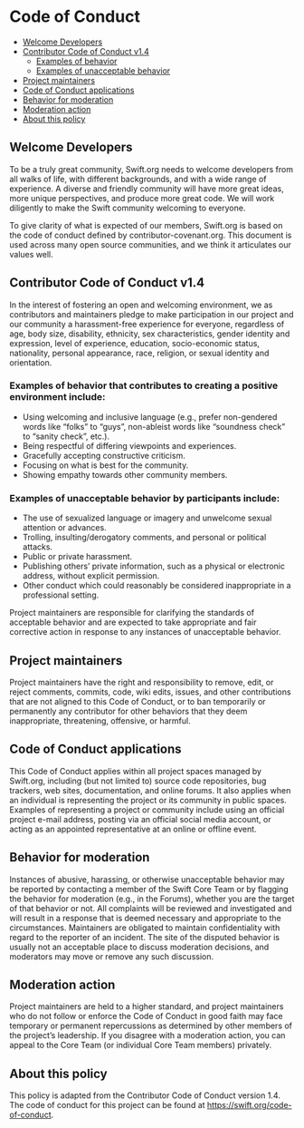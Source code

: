 # Code of Conduct

- [Welcome Developers](#welcome-developers)
- [Contributor Code of Conduct v1.4](#contributor-code-of-conduct-v14)
  - [Examples of behavior](#examples-of-behavior-that-contributes-to-creating-a-positive-environment-include)
  - [Examples of unacceptable behavior](#examples-of-unacceptable-behavior-by-participants-include)
- [Project maintainers](#project-maintainers)
- [Code of Conduct applications](#code-of-conduct-applications)
- [Behavior for moderation](#behavior-for-moderation)
- [Moderation action](#moderation-action)
- [About this policy](#about-this-policy)

## Welcome Developers

To be a truly great community, Swift.org needs to welcome developers from all walks of life, with different backgrounds, and with a wide range of experience. A diverse and friendly community will have more great ideas, more unique perspectives, and produce more great code. We will work diligently to make the Swift community welcoming to everyone.

To give clarity of what is expected of our members, Swift.org is based on the code of conduct defined by contributor-covenant.org. This document is used across many open source communities, and we think it articulates our values well.

## Contributor Code of Conduct v1.4

In the interest of fostering an open and welcoming environment, we as contributors and maintainers pledge to make participation in our project and our community a harassment-free experience for everyone, regardless of age, body size, disability, ethnicity, sex characteristics, gender identity and expression, level of experience, education, socio-economic status, nationality, personal appearance, race, religion, or sexual identity and orientation.

### Examples of behavior that contributes to creating a positive environment include:

- Using welcoming and inclusive language (e.g., prefer non-gendered words like “folks” to “guys”, non-ableist words like “soundness check” to “sanity check”, etc.).
- Being respectful of differing viewpoints and experiences.
- Gracefully accepting constructive criticism.
- Focusing on what is best for the community.
- Showing empathy towards other community members.

### Examples of unacceptable behavior by participants include:

- The use of sexualized language or imagery and unwelcome sexual attention or advances.
- Trolling, insulting/derogatory comments, and personal or political attacks.
- Public or private harassment.
- Publishing others’ private information, such as a physical or electronic address, without explicit permission.
- Other conduct which could reasonably be considered inappropriate in a professional setting.

Project maintainers are responsible for clarifying the standards of acceptable behavior and are expected to take appropriate and fair corrective action in response to any instances of unacceptable behavior.

## Project maintainers

Project maintainers have the right and responsibility to remove, edit, or reject comments, commits, code, wiki edits, issues, and other contributions that are not aligned to this Code of Conduct, or to ban temporarily or permanently any contributor for other behaviors that they deem inappropriate, threatening, offensive, or harmful.

## Code of Conduct applications

This Code of Conduct applies within all project spaces managed by Swift.org, including (but not limited to) source code repositories, bug trackers, web sites, documentation, and online forums. It also applies when an individual is representing the project or its community in public spaces. Examples of representing a project or community include using an official project e-mail address, posting via an official social media account, or acting as an appointed representative at an online or offline event.

## Behavior for moderation

Instances of abusive, harassing, or otherwise unacceptable behavior may be reported by contacting a member of the Swift Core Team or by flagging the behavior for moderation (e.g., in the Forums), whether you are the target of that behavior or not. All complaints will be reviewed and investigated and will result in a response that is deemed necessary and appropriate to the circumstances. Maintainers are obligated to maintain confidentiality with regard to the reporter of an incident. The site of the disputed behavior is usually not an acceptable place to discuss moderation decisions, and moderators may move or remove any such discussion.

## Moderation action

Project maintainers are held to a higher standard, and project maintainers who do not follow or enforce the Code of Conduct in good faith may face temporary or permanent repercussions as determined by other members of the project’s leadership. If you disagree with a moderation action, you can appeal to the Core Team (or individual Core Team members) privately.

## About this policy

This policy is adapted from the Contributor Code of Conduct version 1.4.
The code of conduct for this project can be found at https://swift.org/code-of-conduct.

<!-- Copyright (c) 2021 Apple Inc and the Swift Project authors. All Rights Reserved. -->
